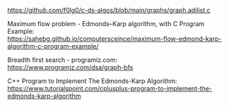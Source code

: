 https://github.com/f0lg0/c-ds-algos/blob/main/graphs/graph.adjlist.c

Maximum flow problem - Edmonds–Karp algorithm, with C Program Example:\
https://sahebg.github.io/computersceince/maximum-flow-edmond-karp-algorithm-c-program-example/

Breadth first search - programiz.com:\
https://www.programiz.com/dsa/graph-bfs

C++ Program to Implement The Edmonds-Karp Algorithm:\
https://www.tutorialspoint.com/cplusplus-program-to-implement-the-edmonds-karp-algorithm
